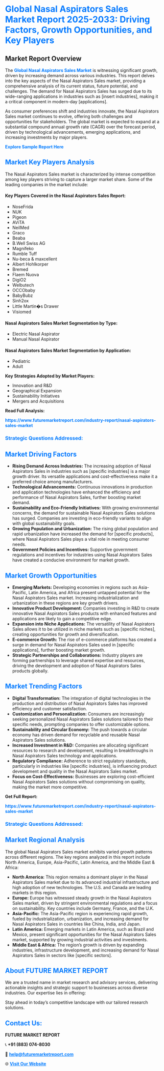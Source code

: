 <h1 style="color: #007BFF;">Global Nasal Aspirators Sales Market Report 2025-2033: Driving Factors, Growth Opportunities, and Key Players</h1>

<section id="overview">
<h2>Market Report Overview</h2>
<p>The <a href="https://www.futuremarketreport.com/industry-report/nasal-aspirators-sales-market" style="color: #007BFF; text-decoration: none;"><strong>Global Nasal Aspirators Sales Market</strong></a> is witnessing significant growth, driven by increasing demand across various industries. This report delves into the key aspects of the Nasal Aspirators Sales market, providing a comprehensive analysis of its current status, future potential, and challenges. The demand for Nasal Aspirators Sales has surged due to its wide-ranging applications in industries such as [insert industries], making it a critical component in modern-day [applications].</p>
<p>As consumer preferences shift and industries innovate, the Nasal Aspirators Sales market continues to evolve, offering both challenges and opportunities for stakeholders. The global market is expected to expand at a substantial compound annual growth rate (CAGR) over the forecast period, driven by technological advancements, emerging applications, and increasing investments by major players.</p>
</section>

<section id="overview">
<p><a href="https://www.futuremarketreport.com/request-sample/reportId=109315" style="color: #007BFF; text-decoration: none;"><strong>Explore Sample Report Here</strong></a></p>
</section>

<section id="key-players">
<h2 style="color: #007BFF;">Market Key Players Analysis</h2>
<p>The Nasal Aspirators Sales market is characterized by intense competition among key players striving to capture a larger market share. Some of the leading companies in the market include:</p>
<h4>Key Players Covered in the Nasal Aspirators Sales Report:</h4>
<ul><li>NoseFrida</li><li>NUK</li><li>Pigeon</li><li>AViTA</li><li>NeilMed</li><li>Graco</li><li>Beaba</li><li>B.Well Swiss AG</li><li>Magnifeko</li><li>Rumble Tuff</li><li>Nu-beca &amp; maxcellent</li><li>Albert Hohlkorper</li><li>Bremed</li><li>Flaem Nuova</li><li>DigiO2</li><li>Welbutech</li><li>OCCObaby</li><li>BabyBubz</li><li>Sinh2ox</li><li>Little Martin�s Drawer</li><li>Visiomed</li></ul>
<h4>Nasal Aspirators Sales Market Segmentation by Type:</h4>
<ul><li>Electric Nasal Aspirator</li><li>Manual Nasal Aspirator</li></ul>

<h4>Nasal Aspirators Sales Market Segmentation by Application:</h4>
<ul><li>Pediatric</li><li>Adult</li></ul>
<p><strong>Key Strategies Adopted by Market Players:</strong></p>
<ul>
<li>Innovation and R&D</li>
<li>Geographical Expansion</li>
<li>Sustainability Initiatives</li>
<li>Mergers and Acquisitions</li>
</ul>
</section>

<section>
<p><strong>Read Full Analysis: </strong></p><a href="https://www.futuremarketreport.com/industry-report/nasal-aspirators-sales-market" style="color: #007BFF; text-decoration: none;"><strong>https://www.futuremarketreport.com/industry-report/nasal-aspirators-sales-market</strong></a>
<h3 style="color: #007BFF;">Strategic Questions Addressed:</h3>
</section>

<section id="driving-factors">
<h2 style="color: #007BFF;">Market Driving Factors</h2>
<ul>
<li><strong>Rising Demand Across Industries:</strong> The increasing adoption of Nasal Aspirators Sales in industries such as [specific industries] is a major growth driver. Its versatile applications and cost-effectiveness make it a preferred choice among manufacturers.</li>
<li><strong>Technological Advancements:</strong> Continuous innovations in production and application technologies have enhanced the efficiency and performance of Nasal Aspirators Sales, further boosting market demand.</li>
<li><strong>Sustainability and Eco-Friendly Initiatives:</strong> With growing environmental concerns, the demand for sustainable Nasal Aspirators Sales solutions has surged. Companies are investing in eco-friendly variants to align with global sustainability goals.</li>
<li><strong>Growing Population and Urbanization:</strong> The rising global population and rapid urbanization have increased the demand for [specific products], where Nasal Aspirators Sales plays a vital role in meeting consumer needs.</li>
<li><strong>Government Policies and Incentives:</strong> Supportive government regulations and incentives for industries using Nasal Aspirators Sales have created a conducive environment for market growth.</li>
</ul>
</section>

<section id="growth-opportunities">
<h2 style="color: #007BFF;">Market Growth Opportunities</h2>
<ul>
<li><strong>Emerging Markets:</strong> Developing economies in regions such as Asia-Pacific, Latin America, and Africa present untapped potential for the Nasal Aspirators Sales market. Increasing industrialization and urbanization in these regions are key growth drivers.</li>
<li><strong>Innovative Product Development:</strong> Companies investing in R&D to create innovative Nasal Aspirators Sales products with enhanced features and applications are likely to gain a competitive edge.</li>
<li><strong>Expansion into Niche Applications:</strong> The versatility of Nasal Aspirators Sales allows it to be utilized in niche markets such as [specific niches], creating opportunities for growth and diversification.</li>
<li><strong>E-commerce Growth:</strong> The rise of e-commerce platforms has created a surge in demand for Nasal Aspirators Sales used in [specific applications], further boosting market growth.</li>
<li><strong>Strategic Partnerships and Collaborations:</strong> Industry players are forming partnerships to leverage shared expertise and resources, driving the development and adoption of Nasal Aspirators Sales products globally.</li>
</ul>
</section>

<section id="trending-factors">
<h2 style="color: #007BFF;">Market Trending Factors</h2>
<ul>
<li><strong>Digital Transformation:</strong> The integration of digital technologies in the production and distribution of Nasal Aspirators Sales has improved efficiency and customer satisfaction.</li>
<li><strong>Customization and Personalization:</strong> Consumers are increasingly seeking personalized Nasal Aspirators Sales solutions tailored to their specific needs, prompting companies to offer customizable options.</li>
<li><strong>Sustainability and Circular Economy:</strong> The push towards a circular economy has driven demand for recyclable and reusable Nasal Aspirators Sales solutions.</li>
<li><strong>Increased Investment in R&D:</strong> Companies are allocating significant resources to research and development, resulting in breakthroughs in Nasal Aspirators Sales technology and applications.</li>
<li><strong>Regulatory Compliance:</strong> Adherence to strict regulatory standards, particularly in industries like [specific industries], is influencing product development and quality in the Nasal Aspirators Sales market.</li>
<li><strong>Focus on Cost-Effectiveness:</strong> Businesses are exploring cost-efficient Nasal Aspirators Sales solutions without compromising on quality, making the market more competitive.</li>
</ul>
</section>

<section>
<p><strong>Get Full Report: </strong></p><a href="https://www.futuremarketreport.com/industry-report/nasal-aspirators-sales-market" style="color: #007BFF; text-decoration: none;"><strong>https://www.futuremarketreport.com/industry-report/nasal-aspirators-sales-market</strong></a>
<h3 style="color: #007BFF;">Strategic Questions Addressed:</h3>
</section>


<section id="regional-analysis">
<h2 style="color: #007BFF;">Market Regional Analysis</h2>
<p>The global Nasal Aspirators Sales market exhibits varied growth patterns across different regions. The key regions analyzed in this report include North America, Europe, Asia-Pacific, Latin America, and the Middle East & Africa:</p>
<ul>
<li><strong>North America:</strong> This region remains a dominant player in the Nasal Aspirators Sales market due to its advanced industrial infrastructure and high adoption of new technologies. The U.S. and Canada are leading markets in this region.</li>
<li><strong>Europe:</strong> Europe has witnessed steady growth in the Nasal Aspirators Sales market, driven by stringent environmental regulations and a focus on sustainability. Key countries include Germany, France, and the U.K.</li>
<li><strong>Asia-Pacific:</strong> The Asia-Pacific region is experiencing rapid growth, fueled by industrialization, urbanization, and increasing demand for Nasal Aspirators Sales in countries like China, India, and Japan.</li>
<li><strong>Latin America:</strong> Emerging markets in Latin America, such as Brazil and Mexico, present significant opportunities for the Nasal Aspirators Sales market, supported by growing industrial activities and investments.</li>
<li><strong>Middle East & Africa:</strong> The region’s growth is driven by expanding industries, infrastructure development, and increasing demand for Nasal Aspirators Sales in sectors like [specific sectors].</li>
</ul>
</section>

<footer>
<h2 style="color: #007BFF;">About FUTURE MARKET REPORT</h2>
<p>We are a trusted name in market research and advisory services, delivering actionable insights and strategic support to businesses across diverse industries. Our expertise lies in offering:</p>

<p>Stay ahead in today’s competitive landscape with our tailored research solutions.</p>

<h2 style="color: #007BFF;">Contact Us:</h2>
<p><strong>FUTURE MARKET REPORT</strong></p>
<p>📞 <strong>+91 (883) 074-8030</strong></p>
<p>📧 <strong><a href="mailto:help@futuremarketreport.com" style="color: #007BFF;">help@futuremarketreport.com</a></strong></p>
<p>🌐 <strong><a href="https://www.futuremarketreport.com/" style="color: #007BFF;">Visit Our Website</a></strong></p>
</footer>